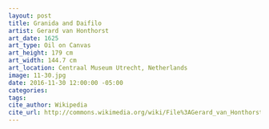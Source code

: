 ```yaml
---
layout: post
title: Granida and Daifilo
artist: Gerard van Honthorst
art_date: 1625
art_type: Oil on Canvas
art_height: 179 cm
art_width: 144.7 cm
art_location: Centraal Museum Utrecht, Netherlands
image: 11-30.jpg
date: 2016-11-30 12:00:00 -05:00
categories:
tags:
cite_author: Wikipedia
cite_url: http://commons.wikimedia.org/wiki/File%3AGerard_van_Honthorst_-_Granida_and_Daifilo_-_Google_Art_Project.jpg
---
```

